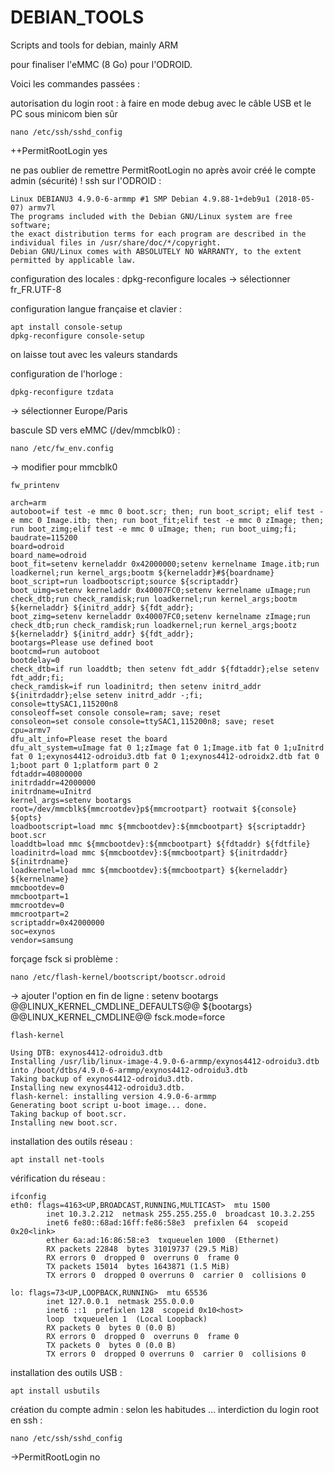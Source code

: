 # DEBIAN_TOOLS
Scripts and tools for debian, mainly ARM

pour finaliser l'eMMC (8 Go) pour l'ODROID.

Voici les commandes passées :

autorisation du login root :
à faire en mode debug avec le câble USB et le PC sous minicom bien sûr
    
    nano /etc/ssh/sshd_config
++PermitRootLogin yes

ne pas oublier de remettre PermitRootLogin no après avoir créé le compte admin (sécurité) !
ssh sur l'ODROID :

    Linux DEBIANU3 4.9.0-6-armmp #1 SMP Debian 4.9.88-1+deb9u1 (2018-05-07) armv7l
    The programs included with the Debian GNU/Linux system are free software;
    the exact distribution terms for each program are described in the
    individual files in /usr/share/doc/*/copyright.
    Debian GNU/Linux comes with ABSOLUTELY NO WARRANTY, to the extent
    permitted by applicable law.

configuration des locales :
    dpkg-reconfigure locales
-> sélectionner fr_FR.UTF-8

configuration langue française et clavier :

    apt install console-setup
    dpkg-reconfigure console-setup

on laisse tout avec les valeurs standards

configuration de l'horloge :

    dpkg-reconfigure tzdata
-> sélectionner Europe/Paris

bascule SD vers eMMC (/dev/mmcblk0) :

    nano /etc/fw_env.config
-> modifier pour mmcblk0

    fw_printenv

    arch=arm
    autoboot=if test -e mmc 0 boot.scr; then; run boot_script; elif test -e mmc 0 Image.itb; then; run boot_fit;elif test -e mmc 0 zImage; then; run boot_zimg;elif test -e mmc 0 uImage; then; run boot_uimg;fi;
    baudrate=115200
    board=odroid
    board_name=odroid
    boot_fit=setenv kerneladdr 0x42000000;setenv kernelname Image.itb;run loadkernel;run kernel_args;bootm ${kerneladdr}#${boardname}
    boot_script=run loadbootscript;source ${scriptaddr}
    boot_uimg=setenv kerneladdr 0x40007FC0;setenv kernelname uImage;run check_dtb;run check_ramdisk;run loadkernel;run kernel_args;bootm ${kerneladdr} ${initrd_addr} ${fdt_addr};
    boot_zimg=setenv kerneladdr 0x40007FC0;setenv kernelname zImage;run check_dtb;run check_ramdisk;run loadkernel;run kernel_args;bootz ${kerneladdr} ${initrd_addr} ${fdt_addr};
    bootargs=Please use defined boot
    bootcmd=run autoboot
    bootdelay=0
    check_dtb=if run loaddtb; then setenv fdt_addr ${fdtaddr};else setenv fdt_addr;fi;
    check_ramdisk=if run loadinitrd; then setenv initrd_addr ${initrdaddr};else setenv initrd_addr -;fi;
    console=ttySAC1,115200n8
    consoleoff=set console console=ram; save; reset
    consoleon=set console console=ttySAC1,115200n8; save; reset
    cpu=armv7
    dfu_alt_info=Please reset the board
    dfu_alt_system=uImage fat 0 1;zImage fat 0 1;Image.itb fat 0 1;uInitrd fat 0 1;exynos4412-odroidu3.dtb fat 0 1;exynos4412-odroidx2.dtb fat 0 1;boot part 0 1;platform part 0 2
    fdtaddr=40800000
    initrdaddr=42000000
    initrdname=uInitrd
    kernel_args=setenv bootargs root=/dev/mmcblk${mmcrootdev}p${mmcrootpart} rootwait ${console} ${opts}
    loadbootscript=load mmc ${mmcbootdev}:${mmcbootpart} ${scriptaddr} boot.scr
    loaddtb=load mmc ${mmcbootdev}:${mmcbootpart} ${fdtaddr} ${fdtfile}
    loadinitrd=load mmc ${mmcbootdev}:${mmcbootpart} ${initrdaddr} ${initrdname}
    loadkernel=load mmc ${mmcbootdev}:${mmcbootpart} ${kerneladdr} ${kernelname}
    mmcbootdev=0
    mmcbootpart=1
    mmcrootdev=0
    mmcrootpart=2
    scriptaddr=0x42000000
    soc=exynos
    vendor=samsung

forçage fsck si problème :

    nano /etc/flash-kernel/bootscript/bootscr.odroid
-> ajouter l'option en fin de ligne :
    setenv bootargs @@LINUX_KERNEL_CMDLINE_DEFAULTS@@ ${bootargs} @@LINUX_KERNEL_CMDLINE@@ fsck.mode=force

    flash-kernel

    Using DTB: exynos4412-odroidu3.dtb
    Installing /usr/lib/linux-image-4.9.0-6-armmp/exynos4412-odroidu3.dtb into /boot/dtbs/4.9.0-6-armmp/exynos4412-odroidu3.dtb
    Taking backup of exynos4412-odroidu3.dtb.
    Installing new exynos4412-odroidu3.dtb.
    flash-kernel: installing version 4.9.0-6-armmp
    Generating boot script u-boot image... done.
    Taking backup of boot.scr.
    Installing new boot.scr.

installation des outils réseau :

    apt install net-tools

vérification du réseau :

    ifconfig
    eth0: flags=4163<UP,BROADCAST,RUNNING,MULTICAST>  mtu 1500
            inet 10.3.2.212  netmask 255.255.255.0  broadcast 10.3.2.255
            inet6 fe80::68ad:16ff:fe86:58e3  prefixlen 64  scopeid 0x20<link>
            ether 6a:ad:16:86:58:e3  txqueuelen 1000  (Ethernet)
            RX packets 22848  bytes 31019737 (29.5 MiB)
            RX errors 0  dropped 0  overruns 0  frame 0
            TX packets 15014  bytes 1643871 (1.5 MiB)
            TX errors 0  dropped 0 overruns 0  carrier 0  collisions 0

    lo: flags=73<UP,LOOPBACK,RUNNING>  mtu 65536
            inet 127.0.0.1  netmask 255.0.0.0
            inet6 ::1  prefixlen 128  scopeid 0x10<host>
            loop  txqueuelen 1  (Local Loopback)
            RX packets 0  bytes 0 (0.0 B)
            RX errors 0  dropped 0  overruns 0  frame 0
            TX packets 0  bytes 0 (0.0 B)
            TX errors 0  dropped 0 overruns 0  carrier 0  collisions 0

installation des outils USB :

    apt install usbutils

création du compte admin :
selon les habitudes ...
interdiction du login root en ssh :

    nano /etc/ssh/sshd_config
->PermitRootLogin no

